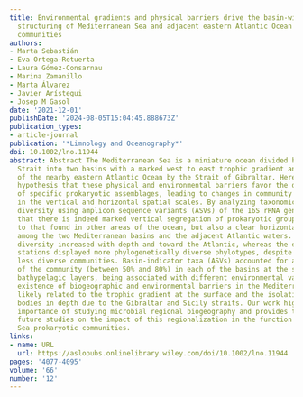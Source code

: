 ```yaml
---
title: Environmental gradients and physical barriers drive the basin‐wide spatial
  structuring of Mediterranean Sea and adjacent eastern Atlantic Ocean prokaryotic
  communities
authors:
- Marta Sebastián
- Eva Ortega‐Retuerta
- Laura Gómez‐Consarnau
- Marina Zamanillo
- Marta Álvarez
- Javier Arístegui
- Josep M Gasol
date: '2021-12-01'
publishDate: '2024-08-05T15:04:45.888673Z'
publication_types:
- article-journal
publication: '*Limnology and Oceanography*'
doi: 10.1002/lno.11944
abstract: Abstract The Mediterranean Sea is a miniature ocean divided by the Sicily
  Strait into two basins with a marked west to east trophic gradient and separated
  of the nearby eastern Atlantic Ocean by the Strait of Gibraltar. Here, we test the
  hypothesis that these physical and environmental barriers favor the development
  of specific prokaryotic assemblages, leading to changes in community structure both
  in the vertical and horizontal spatial scales. By analyzing taxonomic and phylogenetic
  diversity using amplicon sequence variants (ASVs) of the 16S rRNA gene, we show
  that there is indeed marked vertical segregation of prokaryotic groups, similar
  to that found in other areas of the ocean, but also a clear horizontal structuring
  among the two Mediterranean basins and the adjacent Atlantic waters. Prokaryotic
  diversity increased with depth and toward the Atlantic, whereas the easternmost
  stations displayed more phylogenetically diverse phylotypes, despite harboring globally
  less diverse communities. Basin‐indicator taxa (ASVs) accounted for a large fraction
  of the community (between 50% and 80%) in each of the basins at the surface and
  bathypelagic layers, being associated with different environmental variables. The
  existence of biogeographic and environmental barriers in the Mediterranean Sea is
  likely related to the trophic gradient at the surface and the isolation of water
  bodies in depth due to the Gibraltar and Sicily straits. Our work highlights the
  importance of studying microbial regional biogeography and provides the basis for
  future studies on the impact of this regionalization in the function of Mediterranean
  Sea prokaryotic communities.
links:
- name: URL
  url: https://aslopubs.onlinelibrary.wiley.com/doi/10.1002/lno.11944
pages: '4077-4095'
volume: '66'
number: '12'
---
```

